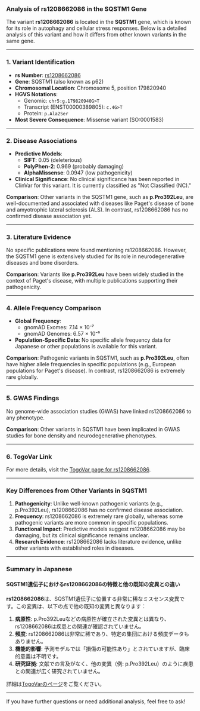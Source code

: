 ### Analysis of rs1208662086 in the SQSTM1 Gene

The variant **rs1208662086** is located in the **SQSTM1** gene, which is known for its role in autophagy and cellular stress responses. Below is a detailed analysis of this variant and how it differs from other known variants in the same gene.

---

### 1. **Variant Identification**
- **rs Number**: [rs1208662086](https://identifiers.org/dbsnp/rs1208662086)
- **Gene**: SQSTM1 (also known as p62)
- **Chromosomal Location**: Chromosome 5, position 179820940
- **HGVS Notations**:
  - Genomic: `chr5:g.179820940G>T`
  - Transcript (ENST00000389805): `c.4G>T`
  - Protein: `p.Ala2Ser`
- **Most Severe Consequence**: Missense variant (SO:0001583)

---

### 2. **Disease Associations**
- **Predictive Models**:
  - **SIFT**: 0.05 (deleterious)
  - **PolyPhen-2**: 0.969 (probably damaging)
  - **AlphaMissense**: 0.0947 (low pathogenicity)
- **Clinical Significance**: No clinical significance has been reported in ClinVar for this variant. It is currently classified as "Not Classified (NC)."

**Comparison**: Other variants in the SQSTM1 gene, such as **p.Pro392Leu**, are well-documented and associated with diseases like Paget's disease of bone and amyotrophic lateral sclerosis (ALS). In contrast, rs1208662086 has no confirmed disease association yet.

---

### 3. **Literature Evidence**
No specific publications were found mentioning rs1208662086. However, the SQSTM1 gene is extensively studied for its role in neurodegenerative diseases and bone disorders.

**Comparison**: Variants like **p.Pro392Leu** have been widely studied in the context of Paget's disease, with multiple publications supporting their pathogenicity.

---

### 4. **Allele Frequency Comparison**
- **Global Frequency**:
  - gnomAD Exomes: 7.14 × 10⁻⁷
  - gnomAD Genomes: 6.57 × 10⁻⁶
- **Population-Specific Data**: No specific allele frequency data for Japanese or other populations is available for this variant.

**Comparison**: Pathogenic variants in SQSTM1, such as **p.Pro392Leu**, often have higher allele frequencies in specific populations (e.g., European populations for Paget's disease). In contrast, rs1208662086 is extremely rare globally.

---

### 5. **GWAS Findings**
No genome-wide association studies (GWAS) have linked rs1208662086 to any phenotype.

**Comparison**: Other variants in SQSTM1 have been implicated in GWAS studies for bone density and neurodegenerative phenotypes.

---

### 6. **TogoVar Link**
For more details, visit the [TogoVar page for rs1208662086](https://togovar.org/variant/5-179820940-G-T).

---

### Key Differences from Other Variants in SQSTM1
1. **Pathogenicity**: Unlike well-known pathogenic variants (e.g., p.Pro392Leu), rs1208662086 has no confirmed disease association.
2. **Frequency**: rs1208662086 is extremely rare globally, whereas some pathogenic variants are more common in specific populations.
3. **Functional Impact**: Predictive models suggest rs1208662086 may be damaging, but its clinical significance remains unclear.
4. **Research Evidence**: rs1208662086 lacks literature evidence, unlike other variants with established roles in diseases.

---

### Summary in Japanese
#### SQSTM1遺伝子におけるrs1208662086の特徴と他の既知の変異との違い

**rs1208662086**は、SQSTM1遺伝子に位置する非常に稀なミスセンス変異です。この変異は、以下の点で他の既知の変異と異なります：

1. **病原性**: p.Pro392Leuなどの病原性が確立された変異とは異なり、rs1208662086は疾患との関連が確認されていません。
2. **頻度**: rs1208662086は非常に稀であり、特定の集団における頻度データもありません。
3. **機能的影響**: 予測モデルでは「損傷の可能性あり」とされていますが、臨床的意義は不明です。
4. **研究証拠**: 文献での言及がなく、他の変異（例: p.Pro392Leu）のように疾患との関連が広く研究されていません。

詳細は[TogoVarのページ](https://togovar.org/variant/5-179820940-G-T)をご覧ください。

--- 
If you have further questions or need additional analysis, feel free to ask!